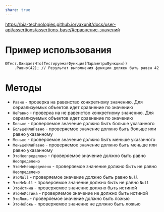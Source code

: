```yaml
---
share: true  
---
```

https://bia-technologies.github.io/yaxunit/docs/user-api/assertions/assertions-base/#сравнение-значений
# Пример использования
```bsl
ЮТест.ОжидаетЧто(ТестируемаяФункция(ПараметрыФункции))
	.Равно(42); // Результат выполнения функции должен быть равен 42
```
# Методы
- `Равно` - проверка на равенство конкретному значению. Для сериализуемых объектов идет сравнение по значению
- `НеРавно` - проверка на не равенство конкретному значению. Для сериализуемых объектов идет сравнение по значению
- `Больше` - проверяемое значение должно быть больше указанного
- `БольшеИлиРавно` - проверяемое значение должно быть больше или равно указанному
- `Меньше` - проверяемое значение должно быть меньше указанного
- `МеньшеИлиРавно` - проверяемое значение должно быть меньше или равно указанному
- `ЭтоНеопределено` - проверяемое значение должно быть равно `Неопределено`
- `ЭтоНеНеопределено` - проверяемое значение должно быть не равно `Неопределено`
- `ЭтоNull` - проверяемое значение должно быть равно `Null`
- `ЭтоНеNull` - проверяемое значение должно быть не равно `Null`
- `ЭтоИстина` - проверяемое значение должно быть истиной
- `ЭтоНеИстина` - проверяемое значение не должно быть истиной
- `ЭтоЛожь` - проверяемое значение должно быть ложью
- `ЭтоНеЛожь` - проверяемое значение не должно быть ложью